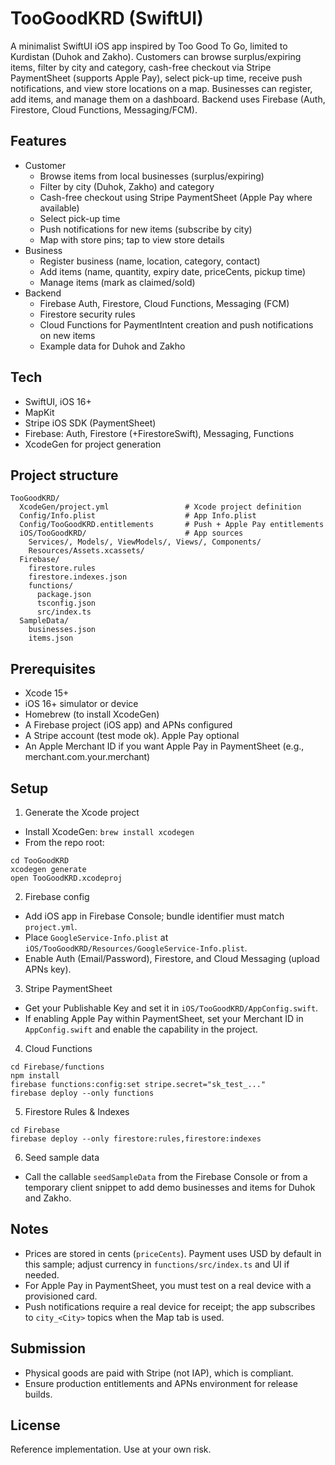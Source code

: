 # TooGoodKRD (SwiftUI)

A minimalist SwiftUI iOS app inspired by Too Good To Go, limited to Kurdistan (Duhok and Zakho). Customers can browse surplus/expiring items, filter by city and category, cash-free checkout via Stripe PaymentSheet (supports Apple Pay), select pick-up time, receive push notifications, and view store locations on a map. Businesses can register, add items, and manage them on a dashboard. Backend uses Firebase (Auth, Firestore, Cloud Functions, Messaging/FCM).

## Features
- Customer
  - Browse items from local businesses (surplus/expiring)
  - Filter by city (Duhok, Zakho) and category
  - Cash-free checkout using Stripe PaymentSheet (Apple Pay where available)
  - Select pick-up time
  - Push notifications for new items (subscribe by city)
  - Map with store pins; tap to view store details
- Business
  - Register business (name, location, category, contact)
  - Add items (name, quantity, expiry date, priceCents, pickup time)
  - Manage items (mark as claimed/sold)
- Backend
  - Firebase Auth, Firestore, Cloud Functions, Messaging (FCM)
  - Firestore security rules
  - Cloud Functions for PaymentIntent creation and push notifications on new items
  - Example data for Duhok and Zakho

## Tech
- SwiftUI, iOS 16+
- MapKit
- Stripe iOS SDK (PaymentSheet)
- Firebase: Auth, Firestore (+FirestoreSwift), Messaging, Functions
- XcodeGen for project generation

## Project structure
```
TooGoodKRD/
  XcodeGen/project.yml                 # Xcode project definition
  Config/Info.plist                    # App Info.plist
  Config/TooGoodKRD.entitlements       # Push + Apple Pay entitlements
  iOS/TooGoodKRD/                      # App sources
    Services/, Models/, ViewModels/, Views/, Components/
    Resources/Assets.xcassets/
  Firebase/
    firestore.rules
    firestore.indexes.json
    functions/
      package.json
      tsconfig.json
      src/index.ts
  SampleData/
    businesses.json
    items.json
```

## Prerequisites
- Xcode 15+
- iOS 16+ simulator or device
- Homebrew (to install XcodeGen)
- A Firebase project (iOS app) and APNs configured
- A Stripe account (test mode ok). Apple Pay optional
- An Apple Merchant ID if you want Apple Pay in PaymentSheet (e.g., merchant.com.your.merchant)

## Setup
1) Generate the Xcode project
- Install XcodeGen: `brew install xcodegen`
- From the repo root:
```
cd TooGoodKRD
xcodegen generate
open TooGoodKRD.xcodeproj
```

2) Firebase config
- Add iOS app in Firebase Console; bundle identifier must match `project.yml`.
- Place `GoogleService-Info.plist` at `iOS/TooGoodKRD/Resources/GoogleService-Info.plist`.
- Enable Auth (Email/Password), Firestore, and Cloud Messaging (upload APNs key).

3) Stripe PaymentSheet
- Get your Publishable Key and set it in `iOS/TooGoodKRD/AppConfig.swift`.
- If enabling Apple Pay within PaymentSheet, set your Merchant ID in `AppConfig.swift` and enable the capability in the project.

4) Cloud Functions
```
cd Firebase/functions
npm install
firebase functions:config:set stripe.secret="sk_test_..."
firebase deploy --only functions
```

5) Firestore Rules & Indexes
```
cd Firebase
firebase deploy --only firestore:rules,firestore:indexes
```

6) Seed sample data
- Call the callable `seedSampleData` from the Firebase Console or from a temporary client snippet to add demo businesses and items for Duhok and Zakho.

## Notes
- Prices are stored in cents (`priceCents`). Payment uses USD by default in this sample; adjust currency in `functions/src/index.ts` and UI if needed.
- For Apple Pay in PaymentSheet, you must test on a real device with a provisioned card.
- Push notifications require a real device for receipt; the app subscribes to `city_<City>` topics when the Map tab is used.

## Submission
- Physical goods are paid with Stripe (not IAP), which is compliant.
- Ensure production entitlements and APNs environment for release builds.

## License
Reference implementation. Use at your own risk.